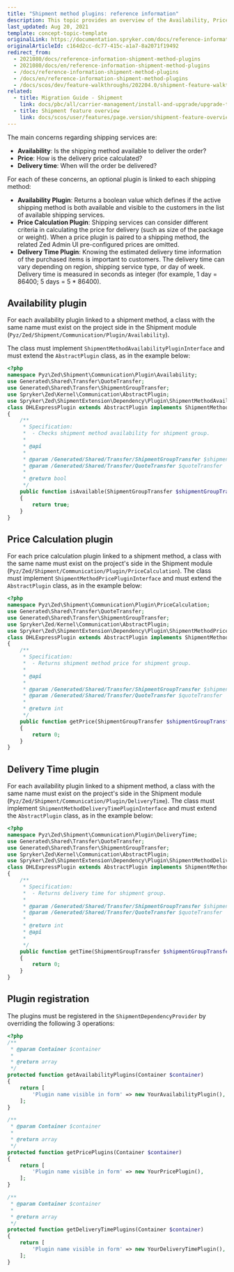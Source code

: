 ```yaml
---
title: "Shipment method plugins: reference information"
description: This topic provides an overview of the Availability, Price Calculation, and Delivery Time plugins.
last_updated: Aug 20, 2021
template: concept-topic-template
originalLink: https://documentation.spryker.com/docs/reference-information-shipment-method-plugins
originalArticleId: c164d2cc-dc77-415c-a1a7-8a2071f19492
redirect_from:
  - 2021080/docs/reference-information-shipment-method-plugins
  - 2021080/docs/en/reference-information-shipment-method-plugins
  - /docs/reference-information-shipment-method-plugins
  - /docs/en/reference-information-shipment-method-plugins
  - /docs/scos/dev/feature-walkthroughs/202204.0/shipment-feature-walkthrough/reference-information-shipment-method-plugins.html
related:
  - title: Migration Guide - Shipment
    link: docs/pbc/all/carrier-management/install-and-upgrade/upgrade-the-shipment-module.html
  - title: Shipment feature overview
    link: docs/scos/user/features/page.version/shipment-feature-overview.html
---
```


The main concerns regarding shipping services are:

* **Availability**: Is the shipping method available to deliver the order?
* **Price**: How is the delivery price calculated?
* **Delivery time**: When will the order be delivered?

For each of these concerns, an optional plugin is linked to each shipping method:

* **Availability Plugin**: Returns a boolean value which defines if the active shipping method is both available and visible to the customers in the list of available shipping services.
* **Price Calculation Plugin**: Shipping services can consider different criteria in calculating the price for delivery (such as size of the package or weight). When a price plugin is paired to a shipping method, the related Zed Admin UI pre-configured prices are omitted.
* **Delivery Time Plugin**: Knowing the estimated delivery time information of the purchased items is important to customers. The delivery time can vary depending on region, shipping service type, or day of week. Delivery time is measured in seconds as integer (for example, 1 day = 86400; 5 days = 5 * 86400).

## Availability plugin

For each availability plugin linked to a shipment method, a class with the same name must exist on the project side in the Shipment module (`Pyz/Zed/Shipment/Communication/Plugin/Availability`).

The class must implement `ShipmentMethodAvailabilityPluginInterface` and must extend the `AbstractPlugin` class, as in the example below:

```php
<?php
namespace Pyz\Zed\Shipment\Communication\Plugin\Availability;
use Generated\Shared\Transfer\QuoteTransfer;
use Generated\Shared\Transfer\ShipmentGroupTransfer;
use Spryker\Zed\Kernel\Communication\AbstractPlugin;
use Spryker\Zed\ShipmentExtension\Dependency\Plugin\ShipmentMethodAvailabilityPluginInterface;
class DHLExpressPlugin extends AbstractPlugin implements ShipmentMethodAvailabilityPluginInterface
{
    /**
     * Specification:
     *  - Checks shipment method availability for shipment group.
     *
     * @api
     *
     * @param /Generated/Shared/Transfer/ShipmentGroupTransfer $shipmentGroupTransfer
     * @param /Generated/Shared/Transfer/QuoteTransfer $quoteTransfer
     *
     * @return bool
     */
    public function isAvailable(ShipmentGroupTransfer $shipmentGroupTransfer, QuoteTransfer $quoteTransfer): bool
    {
        return true;
    }
}
```

## Price Calculation plugin

For each price calculation plugin linked to a shipment method, a class with the same name must exist on the project's side in the Shipment module  (`Pyz/Zed/Shipment/Communication/Plugin/PriceCalculation`). The class must implement `ShipmentMethodPricePluginInterface` and must extend the `AbstractPlugin` class, as in the example below:

```php
<?php
namespace Pyz\Zed\Shipment\Communication\Plugin\PriceCalculation;
use Generated\Shared\Transfer\QuoteTransfer;
use Generated\Shared\Transfer\ShipmentGroupTransfer;
use Spryker\Zed/Kernel\Communication\AbstractPlugin;
use Spryker\Zed\ShipmentExtension\Dependency\Plugin\ShipmentMethodPricePluginInterface;
class DHLExpressPlugin extends AbstractPlugin implements ShipmentMethodPricePluginInterface
{
    /**
     * Specification:
     *  - Returns shipment method price for shipment group.
     *
     * @api
     *
     * @param /Generated/Shared/Transfer/ShipmentGroupTransfer $shipmentGroupTransfer
     * @param /Generated/Shared/Transfer/QuoteTransfer $quoteTransfer
     *
     * @return int
     */
    public function getPrice(ShipmentGroupTransfer $shipmentGroupTransfer, QuoteTransfer $quoteTransfer): int
    {
        return 0;
    }
}
```

## Delivery Time plugin

For each availability plugin linked to a shipment method, a class with the same name must exist on the project's side in the Shipment module (`Pyz/Zed/Shipment/Communication/Plugin/DeliveryTime`). The class must implement `ShipmentMethodDeliveryTimePluginInterface` and must extend the `AbstractPlugin` class, as in the example below:

```php
<?php
namespace Pyz\Zed\Shipment\Communication\Plugin\DeliveryTime;
use Generated\Shared\Transfer\QuoteTransfer;
use Generated\Shared\Transfer\ShipmentGroupTransfer;
use Spryker\Zed\Kernel\Communication\AbstractPlugin;
use Spryker\Zed\ShipmentExtension\Dependency\Plugin\ShipmentMethodDeliveryTimePluginInterface;
class DHLExpressPlugin extends AbstractPlugin implements ShipmentMethodDeliveryTimePluginInterface
{
    /**
     * Specification:
     *  - Returns delivery time for shipment group.
     *
     * @param /Generated/Shared/Transfer/ShipmentGroupTransfer $shipmentGroupTransfer
     * @param /Generated/Shared/Transfer/QuoteTransfer $quoteTransfer
     *
     * @return int
     * @api
     *
     */
    public function getTime(ShipmentGroupTransfer $shipmentGroupTransfer, QuoteTransfer $quoteTransfer): int
    {
        return 0;
    }
}
```

## Plugin registration

The plugins must be registered in the `ShipmentDependencyProvider` by overriding the following 3 operations:

```php
<?php
/**
 * @param Container $container
 *
 * @return array
 */
protected function getAvailabilityPlugins(Container $container)
{
    return [
        'Plugin name visible in form' => new YourAvailabilityPlugin(),
    ];
}

/**
 * @param Container $container
 *
 * @return array
 */
protected function getPricePlugins(Container $container)
{
    return [
        'Plugin name visible in form' => new YourPricePlugin(),
    ];
}

/**
 * @param Container $container
 *
 * @return array
 */
protected function getDeliveryTimePlugins(Container $container)
{
    return [
        'Plugin name visible in form' => new YourDeliveryTimePlugin(),
    ];
}
```
